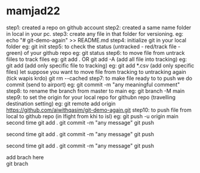 # mamjad22
step1: created a repo on github account
step2: created a same name folder in local in your pc.
step3: create any file in that folder for versioning.
eg: echo "# git-demo-again" >> README.md
step4: initialize git in your local folder
eg: git init
step5: to check the status (untracked - red/track file - green) of your github repo eg: git status
step6: to move file from untrack fiiles to track files
eg: git add . OR git add -A (add all file into tracking)
eg: git add <file-name> (add only specific file to tracking)
eg: git add *.csv (add only specific files)
let suppose you want to move file from tracking to untracking again (tick wapis krdo)
git rm --cached <file>
step7: to make file ready to to push we do commit (send to airport)
eg: git commit -m "any meaningful comment"
step8: to rename the branch from master to main
eg: git branch -M main
step9: to set the origin for your local repo for githubn repo (travelling destination setting)
eg: git remote add origin https://github.com/aiwithqasim/git-demo-again.git
step10: to push file from local to github repo (in lfight from khi to isl)
eg: git push -u origin main
second time
git add .
git commit -m "any message"
git push

second time
git add .
git commit -m "any message"
git push

second time
git add .
git commit -m "any message"
git push


add brach here  
git brach 